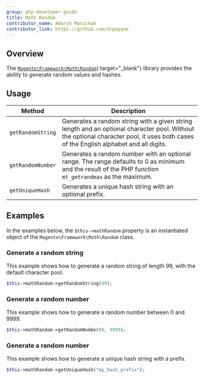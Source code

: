 ```yaml
---
group: php-developer-guide
title: Math Random
contributor_name: Adarsh Manickam
contributor_link: https://github.com/drpayyne
---
```


## Overview

The [`Magento\Framework\Math\Random`](https://github.com/magento/magento2/blob/2.4/lib/internal/Magento/Framework/Math/Random.php){:target="\_blank"} library provides the ability to generate random values and hashes.

## Usage

| Method            | Description                                                                                                                                                                          |
| ----------------- | ------------------------------------------------------------------------------------------------------------------------------------------------------------------------------------ |
| `getRandomString` | Generates a random string with a given string length and an optional character pool. Without the optional character pool, it uses both cases of the English alphabet and all digits. |
| `getRandomNumber` | Generates a random number with an optional range. The range defaults to 0 as minimum and the result of the PHP function `mt_getrandmax` as the maximum.                              |
| `getUniqueHash`   | Generates a unique hash string with an optional prefix.                                                                                                                              |

## Examples

In the examples below, the `$this->mathRandom` property is an instantiated object of the `Magento\Framework\Math\Random` class.

### Generate a random string

This example shows how to generate a random string of length 99, with the default character pool.

```php
$this->mathRandom->getRandomString(99);
```

### Generate a random number

This example shows how to generate a random number between 0 and 9999.

```php
$this->mathRandom->getRandomNumber(0, 9999);
```

### Generate a random number

This example shows how to generate a unique hash string with a prefix.

```php
$this->mathRandom->getUniqueHash("my_hash_prefix");
```
